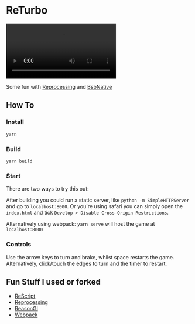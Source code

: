 # ReTurbo

![ReTurbo](https://user-images.githubusercontent.com/8013000/224544078-2e3ec08c-6b98-419b-adfa-55b0ef58d638.mov)

Some fun with [Reprocessing](https://github.com/schmavery/reprocessing) and [BsbNative](https://github.com/bsansouci/bsb-native)

## How To
### Install
`yarn`

### Build
`yarn build`

### Start
There are two ways to try this out:

After building you could run a static server, like `python -m SimpleHTTPServer` and go to `localhost:8000`. Or you're using safari you can simply open the `index.html` and tick `Develop > Disable Cross-Origin Restrictions`.

Alternatively using webpack: `yarn serve` will host the game at `localhost:8000` 

### Controls

Use the arrow keys to turn and brake, whilst space restarts the game. Alternatively, click/touch 
the edges to turn and the timer to restart. 

## Fun Stuff I used or forked

* [ReScript](https://rescript-lang.org)
* [Reprocessing](https://github.com/schmavery/reprocessing)
* [ReasonGl](https://github.com/bsansouci/reasongl-web)
* [Webpack](https://github.com/webpack/webpack)
